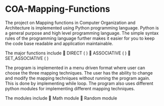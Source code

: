 # COA-Mapping-Functions
The project on Mapping functions in Computer Organization and Architecture is implemented using Python programming language. Python is a general purpose and high level programming language. The simple syntax rules of the programming language further makes it easier for you to keep the code base readable and application maintainable.

The major functions include
	DIRECT ( )
	ASSOCIATIVE ( )
	SET_ASSOCIATIVE ( )

The program is implemented in a menu driven format where user can choose the three mapping techniques. The user has the ability to change and modify the mapping techniques without running the program again. This is done by implementing while loop. The program also uses different python modules for implementing different mapping techniques.

The modules include
	Math module
	Random module
